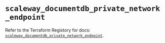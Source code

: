 # `scaleway_documentdb_private_network_endpoint`

Refer to the Terraform Registory for docs: [`scaleway_documentdb_private_network_endpoint`](https://registry.terraform.io/providers/scaleway/scaleway/2.39.0/docs/resources/documentdb_private_network_endpoint).
